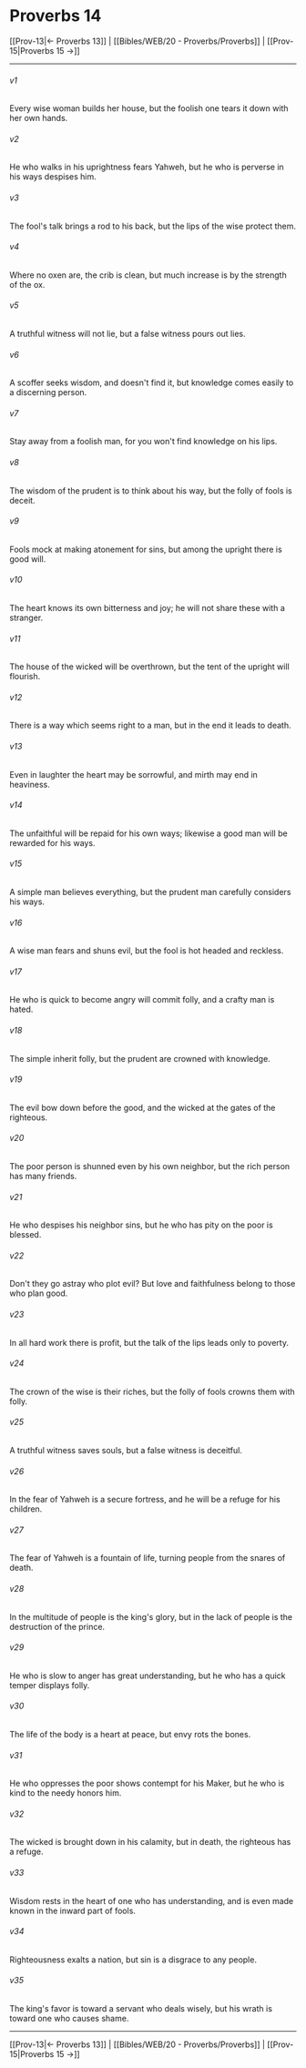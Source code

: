 # Proverbs 14

[[Prov-13|← Proverbs 13]] | [[Bibles/WEB/20 - Proverbs/Proverbs]] | [[Prov-15|Proverbs 15 →]]
***



###### v1 
Every wise woman builds her house, but the foolish one tears it down with her own hands. 

###### v2 
He who walks in his uprightness fears Yahweh, but he who is perverse in his ways despises him. 

###### v3 
The fool's talk brings a rod to his back, but the lips of the wise protect them. 

###### v4 
Where no oxen are, the crib is clean, but much increase is by the strength of the ox. 

###### v5 
A truthful witness will not lie, but a false witness pours out lies. 

###### v6 
A scoffer seeks wisdom, and doesn't find it, but knowledge comes easily to a discerning person. 

###### v7 
Stay away from a foolish man, for you won't find knowledge on his lips. 

###### v8 
The wisdom of the prudent is to think about his way, but the folly of fools is deceit. 

###### v9 
Fools mock at making atonement for sins, but among the upright there is good will. 

###### v10 
The heart knows its own bitterness and joy; he will not share these with a stranger. 

###### v11 
The house of the wicked will be overthrown, but the tent of the upright will flourish. 

###### v12 
There is a way which seems right to a man, but in the end it leads to death. 

###### v13 
Even in laughter the heart may be sorrowful, and mirth may end in heaviness. 

###### v14 
The unfaithful will be repaid for his own ways; likewise a good man will be rewarded for his ways. 

###### v15 
A simple man believes everything, but the prudent man carefully considers his ways. 

###### v16 
A wise man fears and shuns evil, but the fool is hot headed and reckless. 

###### v17 
He who is quick to become angry will commit folly, and a crafty man is hated. 

###### v18 
The simple inherit folly, but the prudent are crowned with knowledge. 

###### v19 
The evil bow down before the good, and the wicked at the gates of the righteous. 

###### v20 
The poor person is shunned even by his own neighbor, but the rich person has many friends. 

###### v21 
He who despises his neighbor sins, but he who has pity on the poor is blessed. 

###### v22 
Don't they go astray who plot evil? But love and faithfulness belong to those who plan good. 

###### v23 
In all hard work there is profit, but the talk of the lips leads only to poverty. 

###### v24 
The crown of the wise is their riches, but the folly of fools crowns them with folly. 

###### v25 
A truthful witness saves souls, but a false witness is deceitful. 

###### v26 
In the fear of Yahweh is a secure fortress, and he will be a refuge for his children. 

###### v27 
The fear of Yahweh is a fountain of life, turning people from the snares of death. 

###### v28 
In the multitude of people is the king's glory, but in the lack of people is the destruction of the prince. 

###### v29 
He who is slow to anger has great understanding, but he who has a quick temper displays folly. 

###### v30 
The life of the body is a heart at peace, but envy rots the bones. 

###### v31 
He who oppresses the poor shows contempt for his Maker, but he who is kind to the needy honors him. 

###### v32 
The wicked is brought down in his calamity, but in death, the righteous has a refuge. 

###### v33 
Wisdom rests in the heart of one who has understanding, and is even made known in the inward part of fools. 

###### v34 
Righteousness exalts a nation, but sin is a disgrace to any people. 

###### v35 
The king's favor is toward a servant who deals wisely, but his wrath is toward one who causes shame.

***
[[Prov-13|← Proverbs 13]] | [[Bibles/WEB/20 - Proverbs/Proverbs]] | [[Prov-15|Proverbs 15 →]]

